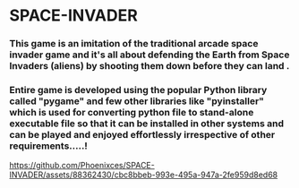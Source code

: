 # SPACE-INVADER

### This game is an imitation of the traditional arcade space invader game and it's all about defending the Earth from Space Invaders (aliens) by shooting them down before they can land . 
### Entire game is developed using the popular Python library called "pygame" and few other libraries like "pyinstaller" which is used for converting python file to stand-alone executable file so that it can be installed in other systems and can be played and enjoyed effortlessly irrespective of other requirements.....!







https://github.com/Phoenixces/SPACE-INVADER/assets/88362430/cbc8bbeb-993e-495a-947a-2fe959d8ed68

